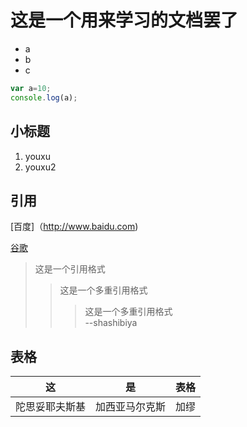 # 这是一个用来学习的文档罢了

- a
- b
- c

```javascript
var a=10;
console.log(a);
```

## 小标题

1. youxu
2. youxu2

## 引用

[百度]（http://www.baidu.com)

[谷歌]

[谷歌]:http://www.google.com

> 这是一个引用格式
>> 这是一个多重引用格式
>>> 这是一个多重引用格式  
--shashibiya  

## 表格

这 | 是 | 表格
---|:---:|---:
陀思妥耶夫斯基|加西亚马尔克斯|加缪

